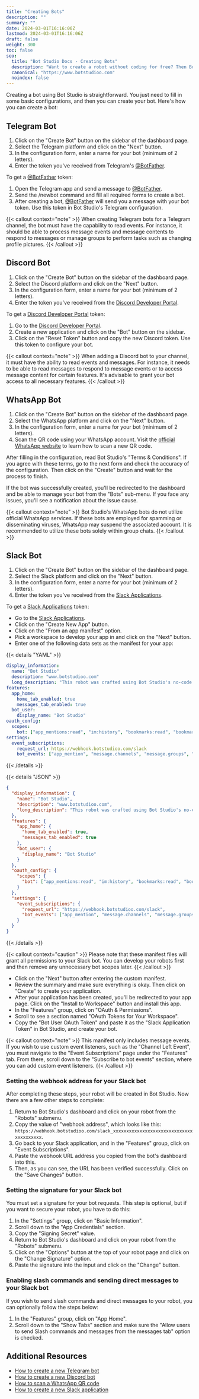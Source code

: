 ```yaml
---
title: "Creating Bots"
description: ""
summary: ""
date: 2024-03-01T16:16:06Z
lastmod: 2024-03-01T16:16:06Z
draft: false
weight: 300
toc: false
seo:
  title: "Bot Studio Docs - Creating Bots"
  description: "Want to create a robot without coding for free? Then Bot Studio is what you need. Click here to see how to create a robot for all platforms."
  canonical: "https://www.botstudioo.com"
  noindex: false
---
```


Creating a bot using Bot Studio is straightforward. You just need to fill in some basic configurations, and then you can create your bot. Here's how you can create a bot:

## Telegram Bot

1. Click on the "Create Bot" button on the sidebar of the dashboard page.
2. Select the Telegram platform and click on the "Next" button.
3. In the configuration form, enter a name for your bot (minimum of 2 letters).
4. Enter the token you've received from Telegram's [@BotFather](https://t.me/BotFather).

To get a [@BotFather](https://t.me/BotFather) token:

1. Open the Telegram app and send a message to [@BotFather](https://t.me/BotFather).
2. Send the /newbot command and fill all required forms to create a bot.
3. After creating a bot, [@BotFather](https://t.me/BotFather) will send you a message with your bot token. Use this token in Bot Studio's Telegram configuration.

{{< callout context="note" >}}
When creating Telegram bots for a Telegram channel, the bot must have the capability to read events. For instance, it should be able to process message events and message contents to respond to messages or manage groups to perform tasks such as changing profile pictures.
{{< /callout >}}

## Discord Bot

1. Click on the "Create Bot" button on the sidebar of the dashboard page.
2. Select the Discord platform and click on the "Next" button.
3. In the configuration form, enter a name for your bot (minimum of 2 letters).
4. Enter the token you've received from the [Discord Developer Portal](https://discord.com/developers/applications).

To get a [Discord Developer Portal](https://discord.com/developers/applications) token:

1. Go to the [Discord Developer Portal](https://discord.com/developers/applications).
2. Create a new application and click on the "Bot" button on the sidebar.
3. Click on the "Reset Token" button and copy the new Discord token. Use this token to configure your bot.

{{< callout context="note" >}}
When adding a Discord bot to your channel, it must have the ability to read events and messages. For instance, it needs to be able to read messages to respond to message events or to access message content for certain features. It's advisable to grant your bot access to all necessary features.
{{< /callout >}}

## WhatsApp Bot

1. Click on the "Create Bot" button on the sidebar of the dashboard page.
2. Select the WhatsApp platform and click on the "Next" button.
3. In the configuration form, enter a name for your bot (minimum of 2 letters).
4. Scan the QR code using your WhatsApp account. Visit the [official WhatsApp website](https://faq.whatsapp.com/1317564962315842/?cms_platform=web) to learn how to scan a new QR code.

After filling in the configuration, read Bot Studio's "Terms & Conditions". If you agree with these terms, go to the next form and check the accuracy of the configuration. Then click on the "Create" button and wait for the process to finish.

If the bot was successfully created, you'll be redirected to the dashboard and be able to manage your bot from the "Bots" sub-menu. If you face any issues, you'll see a notification about the issue cause.

{{< callout context="note" >}}
Bot Studio's WhatsApp bots do not utilize official WhatsApp services. If these bots are employed for spamming or disseminating viruses, WhatsApp may suspend the associated account. It is recommended to utilize these bots solely within group chats.
{{< /callout >}}

## Slack Bot

1. Click on the "Create Bot" button on the sidebar of the dashboard page.
2. Select the Slack platform and click on the "Next" button.
3. In the configuration form, enter a name for your bot (minimum of 2 letters).
4. Enter the token you've received from the [Slack Applications](https://api.slack.com/apps).

To get a [Slack Applications](https://api.slack.com/apps) token:

- Go to the [Slack Applications](https://api.slack.com/apps).
- Click on the "Create New App" button.
- Click on the "From an app manifest" option.
- Pick a workspace to develop your app in and click on the "Next" button.
- Enter one of the following data sets as the manifest for your app:

{{< details "YAML" >}}

```yaml
display_information:
  name: "Bot Studio"
  description: "www.botstudioo.com"
  long_description: "This robot was crafted using Bot Studio's no-code robot maker, available at www.botstudioo.com. The details provided serve as an illustration of Bot Studio's capabilities within Slack, and they can be tailored to suit your specific requirements."
features:
  app_home:
    home_tab_enabled: true
    messages_tab_enabled: true
  bot_user:
    display_name: "Bot Studio"
oauth_config:
  scopes:
    bot: ["app_mentions:read", "im:history", "bookmarks:read", "bookmarks:write", "calls:read", "calls:write", "canvases:read", "canvases:write", "channels:history", "channels:join", "channels:manage", "channels:read", "channels:write.invites", "channels:write.topic", "chat:write", "chat:write.customize", "chat:write.public", "commands", "conversations.connect:manage", "conversations.connect:read", "conversations.connect:write", "dnd:read", "emoji:read", "files:read", "files:write", "groups:history", "groups:read", "groups:write", "groups:write.invites", "groups:write.topic", "im:read", "im:write", "im:write.invites", "im:write.topic", "incoming-webhook", "links.embed:write", "links:read", "links:write", "metadata.message:read", "mpim:history", "mpim:read", "mpim:write", "mpim:write.invites", "mpim:write.topic", "pins:read", "pins:write", "reactions:read", "reactions:write", "reminders:read", "reminders:write", "remote_files:read", "remote_files:share", "remote_files:write", "team.billing:read", "team.preferences:read", "team:read", "usergroups:read", "usergroups:write", "users.profile:read", "users:read", "users:read.email", "users:write", "workflow.steps:execute"]
settings:
  event_subscriptions:
    request_url: https://webhook.botstudioo.com/slack
    bot_events: ["app_mention", "message.channels", "message.groups", "message.im", "message.mpim"]
```

{{< /details >}}

{{< details "JSON" >}}

```json
{
  "display_information": {
    "name": "Bot Studio",
    "description": "www.botstudioo.com",
    "long_description": "This robot was crafted using Bot Studio's no-code robot maker, available at www.botstudioo.com. The details provided serve as an illustration of Bot Studio's capabilities within Slack, and they can be tailored to suit your specific requirements."
  },
  "features": {
    "app_home": {
      "home_tab_enabled": true,
      "messages_tab_enabled": true
    },
    "bot_user": {
      "display_name": "Bot Studio"
    }
  },
  "oauth_config": {
    "scopes": {
      "bot": ["app_mentions:read", "im:history", "bookmarks:read", "bookmarks:write", "calls:read", "calls:write", "canvases:read", "canvases:write", "channels:history", "channels:join", "channels:manage", "channels:read", "channels:write.invites", "channels:write.topic", "chat:write", "chat:write.customize", "chat:write.public", "commands", "conversations.connect:manage", "conversations.connect:read", "conversations.connect:write", "dnd:read", "emoji:read", "files:read", "files:write", "groups:history", "groups:read", "groups:write", "groups:write.invites", "groups:write.topic", "im:read", "im:write", "im:write.invites", "im:write.topic", "incoming-webhook", "links.embed:write", "links:read", "links:write", "metadata.message:read", "mpim:history", "mpim:read", "mpim:write", "mpim:write.invites", "mpim:write.topic", "pins:read", "pins:write", "reactions:read", "reactions:write", "reminders:read", "reminders:write", "remote_files:read", "remote_files:share", "remote_files:write", "team.billing:read", "team.preferences:read", "team:read", "usergroups:read", "usergroups:write", "users.profile:read", "users:read", "users:read.email", "users:write", "workflow.steps:execute"]
    }
  },
  "settings": {
    "event_subscriptions": {
      "request_url": "https://webhook.botstudioo.com/slack",
      "bot_events": ["app_mention", "message.channels", "message.groups", "message.im", "message.mpim"]
    }
  }
}
```

{{< /details >}}

{{< callout context="caution" >}}
Please note that these manifest files will grant all permissions to your Slack bot. You can develop your robots first and then remove any unnecessary bot scopes later.
{{< /callout >}}

- Click on the "Next" button after entering the custom manifest.
- Review the summary and make sure everything is okay. Then click on "Create" to create your application.
- After your application has been created, you'll be redirected to your app page. Click on the "Install to Workspace" button and install this app.
- In the "Features" group, click on "OAuth & Permissions".
- Scroll to see a section named "OAuth Tokens for Your Workspace".
- Copy the "Bot User OAuth Token" and paste it as the "Slack Application Token" in Bot Studio, and create your bot.

{{< callout context="note" >}}
This manifest only includes message events. If you wish to use custom event listeners, such as the "Channel Left Event", you must navigate to the "Event Subscriptions" page under the "Features" tab. From there, scroll down to the "Subscribe to bot events" section, where you can add custom event listeners.
{{< /callout >}}

### Setting the webhook address for your Slack bot

After completing these steps, your robot will be created in Bot Studio. Now there are a few other steps to complete:

1. Return to Bot Studio's dashboard and click on your robot from the "Robots" submenu.
2. Copy the value of "webhook address", which looks like this: `https://webhook.botstudioo.com/slack_xxxxxxxxxxxxxxxxxxxxxxxxxxxxxxxxxxxxxxxx`.
3. Go back to your Slack application, and in the "Features" group, click on "Event Subscriptions".
4. Paste the webhook URL address you copied from the bot's dashboard into this.
5. Then, as you can see, the URL has been verified successfully. Click on the "Save Changes" button.

### Setting the signature for your Slack bot

You must set a signature for your bot requests. This step is optional, but if you want to secure your robot, you have to do this:

1. In the "Settings" group, click on "Basic Information".
2. Scroll down to the "App Credentials" section.
3. Copy the "Signing Secret" value.
4. Return to Bot Studio's dashboard and click on your robot from the "Robots" submenu.
5. Click on the "Options" button at the top of your robot page and click on the "Change Signature" option.
6. Paste the signature into the input and click on the "Change" button.

### Enabling slash commands and sending direct messages to your Slack bot

If you wish to send slash commands and direct messages to your robot, you can optionally follow the steps below:

1. In the "Features" group, click on "App Home".
2. Scroll down to the "Show Tabs" section and make sure the "Allow users to send Slash commands and messages from the messages tab" option is checked.

## Additional Resources

- [How to create a new Telegram bot](https://core.telegram.org/bots/features#botfather)
- [How to create a new Discord bot](https://discord.com/developers/docs/quick-start/getting-started)
- [How to scan a WhatsApp QR code](https://faq.whatsapp.com/1317564962315842/?cms_platform=web)
- [How to create a new Slack application](https://api.slack.com/start/quickstart)
